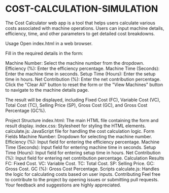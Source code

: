 # COST-CALCULATION-SIMULATION

The Cost Calculator web app is a tool that helps users calculate various costs associated with machine operations. Users can input machine details, efficiency, time, and other parameters to get detailed cost breakdowns.

Usage
Open index.html in a web browser.

Fill in the required details in the form:

Machine Number: Select the machine number from the dropdown.
Efficiency (%): Enter the efficiency percentage.
Machine Time (Seconds): Enter the machine time in seconds.
Setup Time (Hours): Enter the setup time in hours.
Net Contribution (%): Enter the net contribution percentage.
Click the "Clear All" button to reset the form or the "View Machines" button to navigate to the machine details page.

The result will be displayed, including Fixed Cost (FC), Variable Cost (VC), Total Cost (TC), Selling Price (SP), Gross Cost (GC), and Gross Cost Percentage (GC%).

Project Structure
index.html: The main HTML file containing the form and result display.
index.css: Stylesheet for styling the HTML elements.
calculate.js: JavaScript file for handling the cost calculation logic.
Form Fields
Machine Number: Dropdown for selecting the machine number.
Efficiency (%): Input field for entering the efficiency percentage.
Machine Time (Seconds): Input field for entering machine time in seconds.
Setup Time (Hours): Input field for entering setup time in hours.
Net Contribution (%): Input field for entering net contribution percentage.
Calculation Results
FC: Fixed Cost.
VC: Variable Cost.
TC: Total Cost.
SP: Selling Price.
GC: Gross Cost.
GC (%): Gross Cost Percentage.
Scripts
calculate.js: Handles the logic for calculating costs based on user inputs.
Contributing
Feel free to contribute to the project by opening issues or submitting pull requests. Your feedback and suggestions are highly appreciated.
